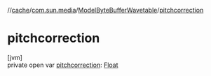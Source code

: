 //[cache](../../../index.md)/[com.sun.media](../index.md)/[ModelByteBufferWavetable](index.md)/[pitchcorrection](pitchcorrection.md)

# pitchcorrection

[jvm]\
private open var [pitchcorrection](pitchcorrection.md): [Float](https://kotlinlang.org/api/latest/jvm/stdlib/kotlin/-float/index.html)
